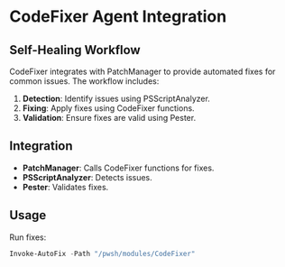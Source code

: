 # CodeFixer Agent Integration

## Self-Healing Workflow

CodeFixer integrates with PatchManager to provide automated fixes for common issues. The workflow includes:

1. **Detection**: Identify issues using PSScriptAnalyzer.
2. **Fixing**: Apply fixes using CodeFixer functions.
3. **Validation**: Ensure fixes are valid using Pester.

## Integration

- **PatchManager**: Calls CodeFixer functions for fixes.
- **PSScriptAnalyzer**: Detects issues.
- **Pester**: Validates fixes.

## Usage

Run fixes:
```powershell
Invoke-AutoFix -Path "/pwsh/modules/CodeFixer"
```
